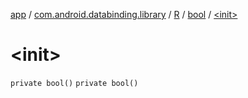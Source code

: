 [app](../../../index.md) / [com.android.databinding.library](../../index.md) / [R](../index.md) / [bool](index.md) / [&lt;init&gt;](./-init-.md)

# &lt;init&gt;

`private bool()`
`private bool()`